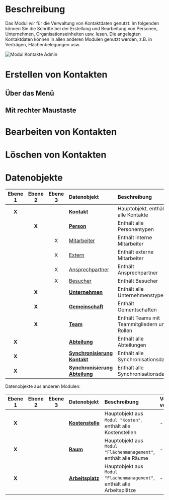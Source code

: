 <!-- TITLE: Modul "Kontakte" für Admins -->
<!-- SUBTITLE: Modul für die Verwaltung von Personen, Unternahmen, Gemenschaften, Organisationsstrukturen usw.-->

# Beschreibung
Das Modul wir für die Verwaltung von Kontaktdaten genutzt. Im folgenden können Sie die Schritte bei der Erstellung und Bearbeitung von Personen, Unternehmen, Organisationseinheiten usw. lesen. Die angelegten Kontaktdaten können in allen anderen Modulen genutzt werden, z.B. in Verträgen, Flächenbelegungen usw. 

![Modul Kontakte Admin](../../uploads/kontakte/modul-kontakte-forms-admin.jpg "Modul Kontakte Admin")
# Erstellen von Kontakten
## Über das Menü
## Mit rechter Maustaste
# Bearbeiten von Kontakten
# Löschen von Kontakten
# Datenobjekte

| Ebene 1 | Ebene 2 | Ebene 3 | Datenobjekt                                                  | Beschreibung                                 | Verebung von     | Code                                | Tabelle                |
| :-----: | :-----: | :-----: | :----------------------------------------------------------- | :------------------------------------------- | :--------------- | :---------------------------------- | :--------------------- |
|  **X**  |         |         | [**Kontakt**](/de/modules/datamodel/contacts/contact)        | Hauptobjekt, enthält alle Kontakte           | -                | contacts.contact                    | VISIONR.pv_cnt_contact |
|         |  **X**  |         | [**Person**](/de/modules/datamodel/contacts/person)          | Enthält alle Personentypen                   | Kontakte.Kontakt | contacts.person                     | -                      |
|         |         |    X    | [Mitarbeiter](/de/modules/datamodel/contacts/employee)       | Enthält interne Mitarbeiter                  | Kontakte.Person  | contacts.person                     | -                      |
|         |         |    X    | [Extern](/de/modules/datamodel/contacts/employee-external)   | Enthält externe Mitarbeiter                  | Kontakte.Person  | contacts.employee_external          | -                      |
|         |         |    X    | [Ansprechpartner](/de/modules/datamodel/contacts/contact-person) | Enthält Ansprechpartner                      | Kontakte.Person  | contacts.contact_person             | -                      |
|         |         |    X    | [Besucher](/de/modules/datamodel/contacts/visitor)           | Enthält Besucher                             | Kontakte.Person  | contacts.visitor                    | -                      |
|         |  **X**  |         | [**Unternehmen**](/de/modules/datamodel/contacts/company)    | Enthält alle Unternehmenstypen               | Kontakte.Kontakt | contacts.company                    | -                      |
|         |  **X**  |         | [**Gemeinschaft**](/de/modules/datamodel/contacts/community) | Enthält Gementschaften                       | Kontakte.Kontakt | contacts.community                  | -                      |
|         |  **X**  |         | [**Team**](/de/modules/datamodel/contacts/team-contact)      | Enthält Teams mit Teammitgliedern und Rollen | Kontakte.Kontakt | contacts.person                     | -                      |
|  **X**  |         |         | [**Abteilung**](/de/modules/datamodel/contacts/department)   | Enthält alle Abteilungen                     | -                | contacts.department                 | VISIONR.pv_cnt_dep     |
|  **X**  |         |         | [**Synchronisierung Kontakt**](/de/modules/datamodel/contacts/synchronization_contact) | Enthält alle Synchronisationsdaten           | -                | contacts.synchronization_contact    | VISIONR.pv_cnt_synccon |
|  **X**  |         |         | [**Synchronisierung Abteilung**](/de/modules/datamodel/contacts/synchronization_department) | Enthält alle Synchronisationsdaten           | -                | contacts.synchronization_department | VISIONR.pv_cnt_syncdep |

Datenobjekte aus anderen Modulen:

| Ebene 1 | Ebene 2 | Ebene 3 | Datenobjekt                                                 | Beschreibung                                                 | Verebung von | Code              | Tabelle                |
| :-----: | :-----: | :-----: | :---------------------------------------------------------- | :----------------------------------------------------------- | :----------- | :---------------- | :--------------------- |
|  **X**  |         |         | [**Kostenstelle**](/de/modules/datamodel/costs/cost-center) | Hauptobjekt aus `Modul "Kosten"`, enthält alle Kostenstellen | -            | costs.cost_center | VISIONR.pv_cnt_contact |
|  **X**  |         |         | [**Raum**](/de/modules/datamodel/spaces/space)              | Hauptobjekt aus `Modul "Flächenmanagement"`, enthält alle Räume | -            | spaces.space      | VISIONR.pv_spc_spc     |
|  **X**  |         |         | [**Arbeitsplatz**](/de/modules/datamodel/spaces/workplace)  | Hauptobjekt aus `Modul "Flächenmanagement"`, enthält alle Arbeitsplätze | -            | spaces.workplace  | VISIONR.pv_spc_wplc    |